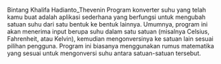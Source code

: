 Bintang Khalifa Hadianto_Thevenin
Program konverter suhu yang telah kamu buat adalah aplikasi sederhana yang berfungsi untuk mengubah satuan suhu dari satu bentuk ke bentuk lainnya. Umumnya, program ini akan menerima input berupa suhu dalam satu satuan (misalnya Celsius, Fahrenheit, atau Kelvin), kemudian mengonversinya ke satuan lain sesuai pilihan pengguna. Program ini biasanya menggunakan rumus matematika yang sesuai untuk mengonversi suhu antara satuan-satuan tersebut.
